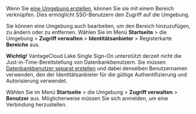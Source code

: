 Wenn Sie [eine Umgebung erstellen](qiv1640281527006.md), können Sie sie mit einem Bereich verknüpfen. Dies ermöglicht SSO-Benutzern den Zugriff auf die Umgebung.

Sie können eine Umgebung auch bearbeiten, um den Bereich hinzuzufügen, zu ändern oder zu entfernen. Wählen Sie im Menü **Startseite** \> die Umgebung \> **Zugriff verwalten** \> **Identitätsanbieter** \> Registerkarte **Bereiche** aus.

**Wichtig!** VantageCloud Lake Single Sign-On unterstützt derzeit nicht die Just-in-Time-Bereitstellung von Datenbankbenutzern. Sie müssen [Datenbankbenutzer separat erstellen](wxe1659392685092.md) und dabei denselben Benutzernamen verwenden, den der Identitätsanbieter für die gültige Authentifizierung und Autorisierung verwendet.

Wählen Sie im Menü **Startseite** \> die Umgebung \> **Zugriff verwalten** \> **Benutzer** aus. Möglicherweise müssen Sie sich anmelden, um eine Verbindung herzustellen.
